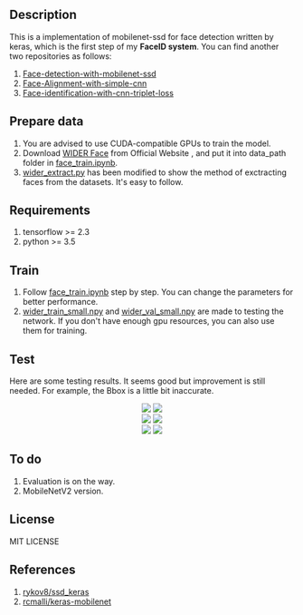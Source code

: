 ## Description
This is a implementation of mobilenet-ssd for face detection written by keras, which is the first step of my **FaceID system**. You can find another two repositories  as follows:
1. [Face-detection-with-mobilenet-ssd](https://github.com/bruceyang2012/Face-detection-with-mobilenet-ssd)
2. [Face-Alignment-with-simple-cnn](https://github.com/bruceyang2012/Face-Alignment-with-simple-cnn)
3. [Face-identification-with-cnn-triplet-loss](https://github.com/bruceyang2012/Face-identification-with-cnn-triplet-loss) 

## Prepare data
1. You are advised to use CUDA-compatible GPUs to train the model.
2. Download [WIDER Face](http://mmlab.ie.cuhk.edu.hk/projects/WIDERFace/) from Official Website , and put it into data_path folder in [face_train.ipynb](https://github.com/bruceyang2012/face-detection-with-mobilenet-ssd/raw/master/face_train.ipynb).
3. [wider_extract.py](https://github.com/bruceyang2012/face-detection-with-mobilenet-ssd/raw/master/wider_extract.py) has been modified to show the method of exctracting faces from the datasets. It's easy to follow.

## Requirements
1. tensorflow >= 2.3
2. python >= 3.5

## Train
1. Follow [face_train.ipynb](https://github.com/bruceyang2012/face-detection-with-mobilenet-ssd/raw/master/face_train.ipynb) step by step. You can change the parameters for better performance.
2. [wider_train_small.npy](https://github.com/bruceyang2012/face-detection-with-mobilenet-ssd/raw/master/dataset/wider_train_small.npy) and [wider_val_small.npy](https://github.com/bruceyang2012/face-detection-with-mobilenet-ssd/raw/master/dataset/wider_val_small.npy) are made to testing the network. If you don't have enough gpu resources, you can also use them for training.

## Test
Here are some testing results. It seems good but improvement is still needed. For example, the Bbox is a little bit inaccurate.

<div align=center><img src="https://github.com/bruceyang2012/face-detection-with-mobilenet-ssd/raw/master/output_test/38_Tennis_Tennis_38_683.jpg">    <img src="https://github.com/bruceyang2012/face-detection-with-mobilenet-ssd/raw/master/output_test/2_Demonstration_Demonstration_Or_Protest_2_441.jpg"/></div>

<div align=center><img src="https://github.com/bruceyang2012/face-detection-with-mobilenet-ssd/raw/master/output_test/10_People_Marching_People_Marching_2_307.jpg">    <img src="https://github.com/bruceyang2012/face-detection-with-mobilenet-ssd/raw/master/output_test/12_Group_Group_12_Group_Group_12_331.jpg"/></div>

<div align=center><img src="https://github.com/bruceyang2012/face-detection-with-mobilenet-ssd/raw/master/output_test/36_Football_americanfootball_ball_36_1021.jpg">    <img src="https://github.com/bruceyang2012/face-detection-with-mobilenet-ssd/raw/master/output_test/54_Rescue_rescuepeople_54_1006.jpg"/></div>

## To do
1. Evaluation is on the way.
2. MobileNetV2 version.

## License
MIT LICENSE

## References
1. [rykov8/ssd_keras](https://github.com/rykov8/ssd_keras)
2. [rcmalli/keras-mobilenet](https://github.com/rcmalli/keras-mobilenet)
